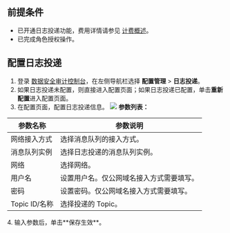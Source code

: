 ## 前提条件
- 已开通日志投递功能，费用详情请参见 [计费概述](https://cloud.tencent.com/document/product/856/64697)。
- 已完成角色授权操作。


## 配置日志投递
1. 登录 [数据安全审计控制台](https://console.cloud.tencent.com/dsaudit)，在左侧导航栏选择 **配置管理** > **日志投递**。
2. 如果日志投递未配置，则直接进入配置页面；如果日志投递已配置，单击**重新配置**进入配置页面。
3. 在配置页面，配置日志投递信息。
![](https://qcloudimg.tencent-cloud.cn/raw/c7ddc1551779e5af6fb841239bbd0eb8.png)
 **参数列表：**
<table>
<thead>
<tr>
<th>参数名称</th>
<th>参数说明</th>
</tr>
</thead>
<tbody><tr>
<td>网络接入方式</td>
<td>选择消息队列的接入方式。</td>
</tr>
<tr>
<td>消息队列实例</td>
<td>选择日志投递的消息队列实例。</td>
</tr>
<tr>
<td>网络</td>
<td>选择网络。</td>
</tr>
<tr>
<td>用户名</td>
<td>设置用户名。仅公网域名接入方式需要填写。</td>
</tr>
<tr>
<td>密码</td>
<td>设置密码。仅公网域名接入方式需要填写。</td>
</tr>
<tr>
<td>Topic  ID/名称</td>
<td>选择投递的 Topic。</td>
</tr>
</tbody></table>
4. 输入参数后，单击**保存生效**。
